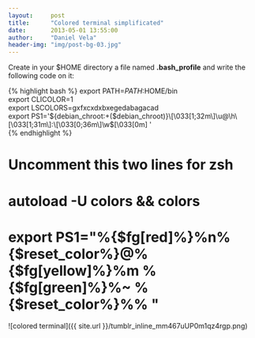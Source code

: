 ```yaml
---
layout:     post
title:      "Colored terminal simplificated"
date:       2013-05-01 13:55:00
author:     "Daniel Vela"
header-img: "img/post-bg-03.jpg"
---
```


Create in your $HOME directory a file named **.bash_profile** and write the following code on it:

{% highlight bash %}
export PATH=$PATH:$HOME/bin   
export CLICOLOR=1   
export LSCOLORS=gxfxcxdxbxegedabagacad   
export PS1='${debian_chroot:+($debian_chroot)}\[\033[1;32m\]\u@\h\[\033[1;31m\]:\[\033[0;36m\]\w$\[\033[0m\] '  
{% endhighlight %}

# Uncomment this two lines for zsh
# autoload -U colors && colors
# export PS1="%{$fg[red]%}%n%{$reset_color%}@%{$fg[yellow]%}%m %{$fg[green]%}%~ %{$reset_color%}%% "

![colored terminal]({{ site.url }}/tumblr_inline_mm467uUP0m1qz4rgp.png)
